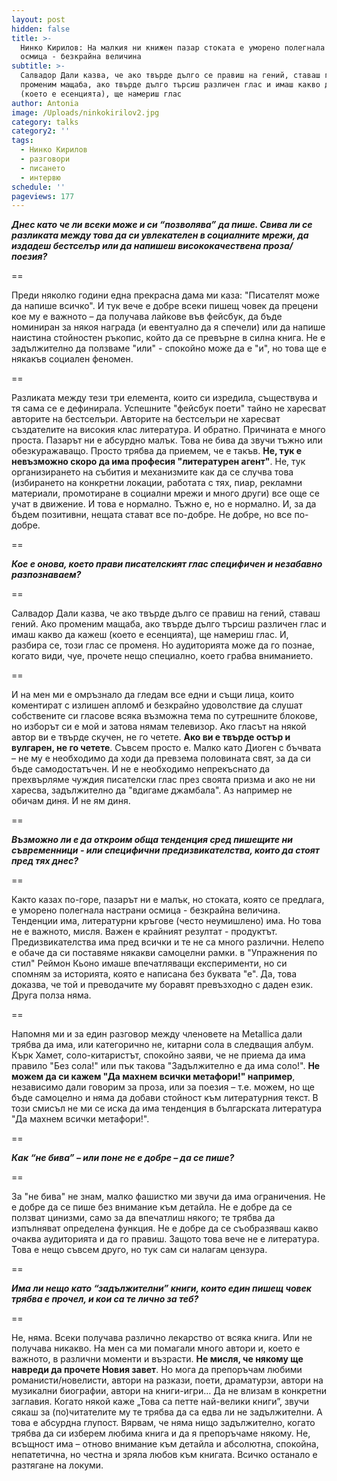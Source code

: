 ```yaml
---
layout: post
hidden: false
title: >-
  Нинко Кирилов: На малкия ни книжен пазар стоката е уморено полегнала настрани
  осмица - безкрайна величина
subtitle: >-
  Салвадор Дали казва, че ако твърде дълго се правиш на гений, ставаш гений. Ако
  променим мащаба, ако твърде дълго търсиш различен глас и имаш какво да кажеш
  (което е есенцията), ще намериш глас
author: Antonia
image: /Uploads/ninkokirilov2.jpg
category: talks
category2: ''
tags:
  - Нинко Кирилов
  - разговори
  - писането
  - интервю
schedule: ''
pageviews: 177
---
```

***Днес като че ли всеки може и си “позволява” да пише. Свива ли се разликата между това да си увлекателен в социалните мрежи, да издадеш бестселър или да напишеш висококачествена проза/поезия?***

\==

Преди няколко години една прекрасна дама ми каза: "Писателят може да напише всичко". И тук вече е добре всеки пишещ човек да прецени кое му е важното – да получава лайкове във фейсбук, да бъде номиниран за някоя награда (и евентуално да я спечели) или да напише наистина стойностен ръкопис, който да се превърне в силна книга. Не е задължително да ползваме "или" - спокойно може да е "и", но това ще е някакъв социален феномен.

\==

Разликата между тези три елемента, които си изредила, съществува и тя сама се е дефинирала. Успешните "фейсбук поети" тайно не харесват авторите на бестселъри. Авторите на бестселъри не харесват създателите на високия клас литература. И обратно. Причината е много проста. Пазарът ни е абсурдно малък. Това не бива да звучи тъжно или обезкуражаващо. Просто трябва да приемем, че е такъв. **Не, тук е невъзможно скоро да има професия "литературен агент"**. Не, тук организирането на събития и механизмите как да се случва това (избирането на конкретни локации, работата с тях, пиар, рекламни материали, промотиране в социални мрежи и много други) все още се учат в движение. И това е нормално. Тъжно е, но е нормално. И, за да бъдем позитивни, нещата стават все по-добре. Не добре, но все по-добре.

\==

***Кое е онова, което прави писателският глас специфичен и незабавно разпознаваем?***

\==

Салвадор Дали казва, че ако твърде дълго се правиш на гений, ставаш гений. Ако променим мащаба, ако твърде дълго търсиш различен глас и имаш какво да кажеш (което е есенцията), ще намериш глас. И, разбира се, този глас се променя. Но аудиторията може да го познае, когато види, чуе, прочете нещо специално, което грабва вниманието. 

\==

И на мен ми е омръзнало да гледам все едни и същи лица, които коментират с излишен апломб и безкрайно удоволствие да слушат собствените си гласове всяка възможна тема по сутрешните блокове, но изборът си е мой и затова нямам телевизор. Ако гласът на някой автор ви е твърде скучен, не го четете. **Ако ви е твърде остър и вулгарен, не го четете**. Съвсем просто е. Малко като Диоген с бъчвата – не му е необходимо да ходи да превзема половината свят, за да си бъде самодостатъчен. И не е необходимо непрекъснато да прехвърляме чуждия писателски глас през своята призма и ако не ни харесва, задължително да "вдигаме джамбала". Аз например не обичам диня. И не ям диня.

\==

***Възможно ли е да откроим обща тенденция сред пишещите ни съвременници - или специфични предизвикателства, които да стоят пред тях днес?***

\==

Както казах по-горе, пазарът ни е малък, но стоката, която се предлага, е уморено полегнала настрани осмица - безкрайна величина. Тенденции има, литературни кръгове (често неумишлено) има. Но това не е важното, мисля. Важен е крайният резултат - продуктът. Предизвикателства има пред всички и те не са много различни. Нелепо е обаче да си поставяме някакви самоцелни рамки. в "Упражнения по стил" Реймон Кьоно имаше впечатляващи експерименти, но си спомням за историята, която е написана без буквата "е". Да, това доказва, че той и преводачите му боравят превъзходно с даден език. Друга полза няма. 

\==

Напомня ми и за един разговор между членовете на Metallica дали трябва да има, или категорично не, китарни сола в следващия албум. Кърк Хамет, соло-китаристът, спокойно заяви, че не приема да има правило "Без сола!" или пък такова "Задължително е да има соло!". **Не можем да си кажем "Да махнем всички метафори!" например**, независимо дали говорим за проза, или за поезия – т.е. можем, но ще бъде самоцелно и няма да добави стойност към литературния текст. В този смисъл не ми се иска да има тенденция в българската литература "Да махнем всички метафори!".

\==

***Как “не бива” – или поне не е добре – да се пише?***

\==

За "не бива" не знам, малко фашистко ми звучи да има ограничения. Не е добре да се пише без внимание към детайла. Не е добре да се ползват цинизми, само за да впечатлиш някого; те трябва да изпълняват определена функция. Не е добре да се съобразяваш какво очаква аудиторията и да го правиш. Защото това вече не е литература. Това е нещо съвсем друго, но тук сам си налагам цензура.

\==

***Има ли нещо като “задължителни” книги, които един пишещ човек трябва е прочел, и кои са те лично за теб?***

\==

Не, няма. Всеки получава различно лекарство от всяка книга. Или не получава никакво. На мен са ми помагали много автори и, което е важното, в различни моменти и възрасти. **Не мисля, че някому ще навреди да прочете Новия завет**. Но мога да препоръчам любими романисти/новелисти, автори на разкази, поети, драматурзи, автори на музикални биографии, автори на книги-игри… Да не влизам в конкретни заглавия. Когато някой каже „Това са петте най-велики книги”, звучи сякаш за (по)читателите му те трябва да са едва ли не задължителни. А това е абсурдна глупост. Вярвам, че няма нищо задължително, когато трябва да си изберем любима книга и да я препоръчаме някому. Не, всъщност има – отново внимание към детайла и абсолютна, спокойна, непатетична, но честна и зряла любов към книгата. Всичко останало е разтягане на локуми.